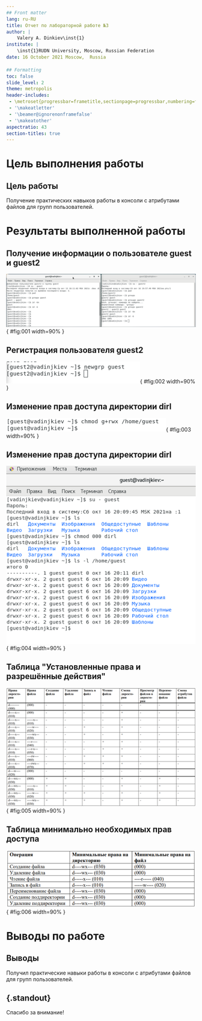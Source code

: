 ```yaml
---
## Front matter
lang: ru-RU
title: Отчет по лабораторной работе №3
author: |
	Valery A. Dinkiev\inst{1}
institute: |
	\inst{1}RUDN University, Moscow, Russian Federation
date: 16 October 2021 Moscow,  Russia

## Formatting
toc: false
slide_level: 2
theme: metropolis
header-includes: 
 - \metroset{progressbar=frametitle,sectionpage=progressbar,numbering=fraction}
 - '\makeatletter'
 - '\beamer@ignorenonframefalse'
 - '\makeatother'
aspectratio: 43
section-titles: true
---
```

# Цель выполнения работы

## Цель работы

Получение практических навыков работы в консоли с атрибутами файлов для групп пользователей. 

# Результаты выполненной работы


## Получение информации о пользователе guest и guest2

![Информация о пользователе guest и guest2](image/2.png){ #fig:001 width=90% }

## Регистрация пользователя guest2

![Регистрация](image/4.png){ #fig:002 width=90% }

## Изменение прав доступа директории dirl 

![Изменение](image/5.png){ #fig:003 width=90% }

## Изменение прав доступа директории dirl 

![Снятие атрибутов](image/6.png){ #fig:004 width=90% }

## Таблица "Установленные права и разрешённые действия"

![Таблица прав](image/7.png){ #fig:005 width=90% }

## Таблица минимально необходимых прав доступа

![Таблица](image/8.png){ #fig:006 width=90% }

# Выводы по работе

## Выводы

Получил практические навыки работы в консоли с атрибутами файлов для групп пользователей.


## {.standout}

Спасибо за внимание!
